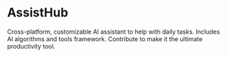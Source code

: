 # AssistHub
Cross-platform, customizable AI assistant to help with daily tasks. Includes AI algorithms and tools framework. Contribute to make it the ultimate productivity tool.
